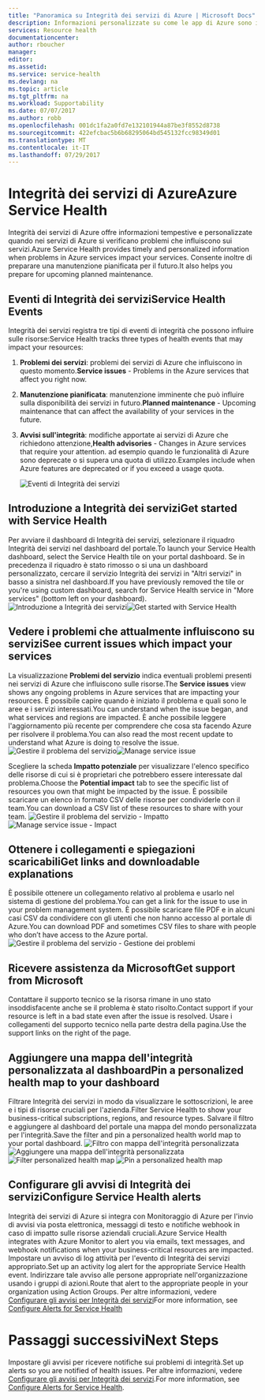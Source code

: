 ```yaml
---
title: "Panoramica su Integrità dei servizi di Azure | Microsoft Docs"
description: Informazioni personalizzate su come le app di Azure sono interessate dalla manutenzione e dai problemi attuali e futuri dei servizi di Azure.
services: Resource health
documentationcenter: 
author: rboucher
manager: 
editor: 
ms.assetid: 
ms.service: service-health
ms.devlang: na
ms.topic: article
ms.tgt_pltfrm: na
ms.workload: Supportability
ms.date: 07/07/2017
ms.author: robb
ms.openlocfilehash: 001dc1fa2a0fd7e132101944a87be3f8552d8738
ms.sourcegitcommit: 422efcbac5b6b68295064bd545132fcc98349d01
ms.translationtype: MT
ms.contentlocale: it-IT
ms.lasthandoff: 07/29/2017
---
```

# <a name="azure-service-health"></a><span data-ttu-id="e2394-103">Integrità dei servizi di Azure</span><span class="sxs-lookup"><span data-stu-id="e2394-103">Azure Service Health</span></span>
<span data-ttu-id="e2394-104">Integrità dei servizi di Azure offre informazioni tempestive e personalizzate quando nei servizi di Azure si verificano problemi che influiscono sui servizi.</span><span class="sxs-lookup"><span data-stu-id="e2394-104">Azure Service Health provides timely and personalized information when problems in Azure services impact your services.</span></span>  <span data-ttu-id="e2394-105">Consente inoltre di preparare una manutenzione pianificata per il futuro.</span><span class="sxs-lookup"><span data-stu-id="e2394-105">It also helps you prepare for upcoming planned maintenance.</span></span>

## <a name="service-health-events"></a><span data-ttu-id="e2394-106">Eventi di Integrità dei servizi</span><span class="sxs-lookup"><span data-stu-id="e2394-106">Service Health Events</span></span>
<span data-ttu-id="e2394-107">Integrità dei servizi registra tre tipi di eventi di integrità che possono influire sulle risorse:</span><span class="sxs-lookup"><span data-stu-id="e2394-107">Service Health tracks three types of health events that may impact your resources:</span></span>
1. <span data-ttu-id="e2394-108">**Problemi dei servizi**: problemi dei servizi di Azure che influiscono in questo momento.</span><span class="sxs-lookup"><span data-stu-id="e2394-108">**Service issues** - Problems in the Azure services that affect you right now.</span></span> 
2. <span data-ttu-id="e2394-109">**Manutenzione pianificata**: manutenzione imminente che può influire sulla disponibilità dei servizi in futuro.</span><span class="sxs-lookup"><span data-stu-id="e2394-109">**Planned maintenance** - Upcoming maintenance that can affect the availability of your services in the future.</span></span>  
3. <span data-ttu-id="e2394-110">**Avvisi sull'integrità**: modifiche apportate ai servizi di Azure che richiedono attenzione,</span><span class="sxs-lookup"><span data-stu-id="e2394-110">**Health advisories** - Changes in Azure services that require your attention.</span></span> <span data-ttu-id="e2394-111">ad esempio quando le funzionalità di Azure sono deprecate o si supera una quota di utilizzo.</span><span class="sxs-lookup"><span data-stu-id="e2394-111">Examples include when Azure features are deprecated or if you exceed a usage quota.</span></span>

    ![Eventi di Integrità dei servizi](./media/service-health-overview/azure-service-health-overview-7.png)

## <a name="get-started-with-service-health"></a><span data-ttu-id="e2394-113">Introduzione a Integrità dei servizi</span><span class="sxs-lookup"><span data-stu-id="e2394-113">Get started with Service Health</span></span>
<span data-ttu-id="e2394-114">Per avviare il dashboard di Integrità dei servizi, selezionare il riquadro Integrità dei servizi nel dashboard del portale.</span><span class="sxs-lookup"><span data-stu-id="e2394-114">To launch your Service Health dashboard, select the Service Health tile on your portal dashboard.</span></span> <span data-ttu-id="e2394-115">Se in precedenza il riquadro è stato rimosso o si una un dashboard personalizzato, cercare il servizio Integrità dei servizi in "Altri servizi" in basso a sinistra nel dashboard.</span><span class="sxs-lookup"><span data-stu-id="e2394-115">If you have previously removed the tile or you're using custom dashboard, search for Service Health service in "More services" (bottom left on your dashboard).</span></span>
<span data-ttu-id="e2394-116">![Introduzione a Integrità dei servizi](./media/service-health-overview/azure-service-health-overview-1.png)</span><span class="sxs-lookup"><span data-stu-id="e2394-116">![Get started with Service Health](./media/service-health-overview/azure-service-health-overview-1.png)</span></span>

## <a name="see-current-issues-which-impact-your-services"></a><span data-ttu-id="e2394-117">Vedere i problemi che attualmente influiscono su servizi</span><span class="sxs-lookup"><span data-stu-id="e2394-117">See current issues which impact your services</span></span>
<span data-ttu-id="e2394-118">La visualizzazione **Problemi del servizio** indica eventuali problemi presenti nei servizi di Azure che influiscono sulle risorse.</span><span class="sxs-lookup"><span data-stu-id="e2394-118">The **Service issues** view shows any ongoing problems in Azure services that are impacting your resources.</span></span> <span data-ttu-id="e2394-119">È possibile capire quando è iniziato il problema e quali sono le aree e i servizi interessati.</span><span class="sxs-lookup"><span data-stu-id="e2394-119">You can understand when the issue began, and what services and regions are impacted.</span></span> <span data-ttu-id="e2394-120">È anche possibile leggere l'aggiornamento più recente per comprendere che cosa sta facendo Azure per risolvere il problema.</span><span class="sxs-lookup"><span data-stu-id="e2394-120">You can also read the most recent update to understand what Azure is doing to resolve the issue.</span></span> 
<span data-ttu-id="e2394-121">![Gestire il problema del servizio](./media/service-health-overview/azure-service-health-overview-2.png)</span><span class="sxs-lookup"><span data-stu-id="e2394-121">![Manage service issue](./media/service-health-overview/azure-service-health-overview-2.png)</span></span>

<span data-ttu-id="e2394-122">Scegliere la scheda **Impatto potenziale** per visualizzare l'elenco specifico delle risorse di cui si è proprietari che potrebbero essere interessate dal problema.</span><span class="sxs-lookup"><span data-stu-id="e2394-122">Choose the **Potential impact** tab to see the specific list of resources you own that might be impacted by the issue.</span></span> <span data-ttu-id="e2394-123">È possibile scaricare un elenco in formato CSV delle risorse per condividerle con il team.</span><span class="sxs-lookup"><span data-stu-id="e2394-123">You can  download a CSV list of these resources to share with your team.</span></span>
<span data-ttu-id="e2394-124">![Gestire il problema del servizio - Impatto](./media/service-health-overview/azure-service-health-overview-4.png)</span><span class="sxs-lookup"><span data-stu-id="e2394-124">![Manage service issue - Impact](./media/service-health-overview/azure-service-health-overview-4.png)</span></span>

## <a name="get-links-and-downloadable-explanations"></a><span data-ttu-id="e2394-125">Ottenere i collegamenti e spiegazioni scaricabili</span><span class="sxs-lookup"><span data-stu-id="e2394-125">Get links and downloadable explanations</span></span> 
<span data-ttu-id="e2394-126">È possibile ottenere un collegamento relativo al problema e usarlo nel sistema di gestione del problema.</span><span class="sxs-lookup"><span data-stu-id="e2394-126">You can get a link for the issue to use in your problem management system.</span></span> <span data-ttu-id="e2394-127">È possibile scaricare file PDF e in alcuni casi CSV da condividere con gli utenti che non hanno accesso al portale di Azure.</span><span class="sxs-lookup"><span data-stu-id="e2394-127">You can download PDF and sometimes CSV files to share with people who don’t have access to the Azure portal.</span></span>   
![Gestire il problema del servizio - Gestione dei problemi](./media/service-health-overview/azure-service-health-overview-3.png)

## <a name="get-support-from-microsoft"></a><span data-ttu-id="e2394-129">Ricevere assistenza da Microsoft</span><span class="sxs-lookup"><span data-stu-id="e2394-129">Get support from Microsoft</span></span>
<span data-ttu-id="e2394-130">Contattare il supporto tecnico se la risorsa rimane in uno stato insoddisfacente anche se il problema è stato risolto.</span><span class="sxs-lookup"><span data-stu-id="e2394-130">Contact support if your resource is left in a bad state even after the issue is resolved.</span></span>  <span data-ttu-id="e2394-131">Usare i collegamenti del supporto tecnico nella parte destra della pagina.</span><span class="sxs-lookup"><span data-stu-id="e2394-131">Use the support links on the right of the page.</span></span>  

## <a name="pin-a-personalized-health-map-to-your-dashboard"></a><span data-ttu-id="e2394-132">Aggiungere una mappa dell'integrità personalizzata al dashboard</span><span class="sxs-lookup"><span data-stu-id="e2394-132">Pin a personalized health map to your dashboard</span></span>
<span data-ttu-id="e2394-133">Filtrare Integrità dei servizi in modo da visualizzare le sottoscrizioni, le aree e i tipi di risorse cruciali per l'azienda.</span><span class="sxs-lookup"><span data-stu-id="e2394-133">Filter Service Health to show your business-critical subscriptions, regions, and resource types.</span></span> <span data-ttu-id="e2394-134">Salvare il filtro e aggiungere al dashboard del portale una mappa del mondo personalizzata per l'integrità.</span><span class="sxs-lookup"><span data-stu-id="e2394-134">Save the filter and pin a personalized health world map to your portal dashboard.</span></span> 
<span data-ttu-id="e2394-135">![Filtro con mappa dell'integrità personalizzata](./media/service-health-overview/azure-service-health-overview-6a.png)
![Aggiungere una mappa dell'integrità personalizzata](./media/service-health-overview/azure-service-health-overview-6b.png)</span><span class="sxs-lookup"><span data-stu-id="e2394-135">![Filter personalized health map](./media/service-health-overview/azure-service-health-overview-6a.png)
![Pin a personalized health map](./media/service-health-overview/azure-service-health-overview-6b.png)</span></span>

## <a name="configure-service-health-alerts"></a><span data-ttu-id="e2394-136">Configurare gli avvisi di Integrità dei servizi</span><span class="sxs-lookup"><span data-stu-id="e2394-136">Configure Service Health alerts</span></span>
<span data-ttu-id="e2394-137">Integrità dei servizi di Azure si integra con Monitoraggio di Azure per l'invio di avvisi via posta elettronica, messaggi di testo e notifiche webhook in caso di impatto sulle risorse aziendali cruciali.</span><span class="sxs-lookup"><span data-stu-id="e2394-137">Azure Service Health integrates with Azure Monitor to alert you via emails, text messages, and webhook notifications when your business-critical resources are impacted.</span></span> <span data-ttu-id="e2394-138">Impostare un avviso di log attività per l'evento di Integrità dei servizi appropriato.</span><span class="sxs-lookup"><span data-stu-id="e2394-138">Set up an activity log alert for the appropriate Service Health event.</span></span> <span data-ttu-id="e2394-139">Indirizzare tale avviso alle persone appropriate nell'organizzazione usando i gruppi di azioni.</span><span class="sxs-lookup"><span data-stu-id="e2394-139">Route that alert to the appropriate people in your organization using Action Groups.</span></span> <span data-ttu-id="e2394-140">Per altre informazioni, vedere [Configurare gli avvisi per Integrità dei servizi](../monitoring-and-diagnostics/monitoring-activity-log-alerts-on-service-notifications.md)</span><span class="sxs-lookup"><span data-stu-id="e2394-140">For more information, see [Configure Alerts for Service Health](../monitoring-and-diagnostics/monitoring-activity-log-alerts-on-service-notifications.md)</span></span>

# <a name="next-steps"></a><span data-ttu-id="e2394-141">Passaggi successivi</span><span class="sxs-lookup"><span data-stu-id="e2394-141">Next Steps</span></span>
<span data-ttu-id="e2394-142">Impostare gli avvisi per ricevere notifiche sui problemi di integrità.</span><span class="sxs-lookup"><span data-stu-id="e2394-142">Set up alerts so you are notified of health issues.</span></span> <span data-ttu-id="e2394-143">Per altre informazioni, vedere [Configurare gli avvisi per Integrità dei servizi](../monitoring-and-diagnostics/monitoring-activity-log-alerts-on-service-notifications.md).</span><span class="sxs-lookup"><span data-stu-id="e2394-143">For more information, see [Configure Alerts for Service Health](../monitoring-and-diagnostics/monitoring-activity-log-alerts-on-service-notifications.md).</span></span> 